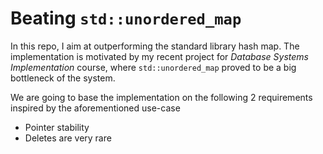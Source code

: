 # Beating `std::unordered_map`

In this repo, I aim at outperforming the standard library hash map.
The implementation is motivated by my recent project for _Database Systems Implementation_ course, where `std::unordered_map` proved to be a big bottleneck of the system.

We are going to base the implementation on the following 2 requirements inspired by the aforementioned use-case

- Pointer stability
- Deletes are very rare
